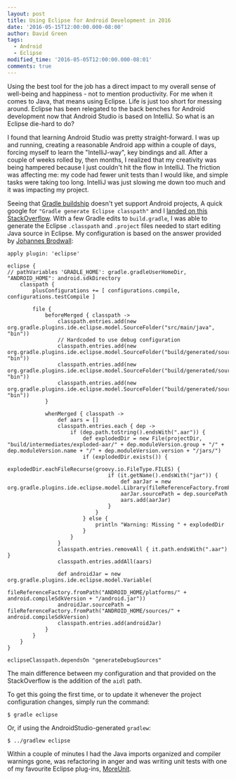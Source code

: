 ```yaml
---
layout: post
title: Using Eclipse for Android Development in 2016
date: '2016-05-15T12:00:00.000-08:00'
author: David Green
tags:
  - Android
  - Eclipse
modified_time: '2016-05-05T12:00:00.000-08:01'
comments: true
---
```


Using the best tool for the job has a direct impact to my overall sense of well-being and happiness - not to mention productivity.  For me when it comes to Java, that means using Eclipse.  Life is just too short for messing around.  Eclipse has been relegated to the back benches for Android development now that Android Studio is based on IntelliJ.  So what is an Eclipse die-hard to do?

I found that learning Android Studio was pretty straight-forward.  I was up and running, creating a reasonable Android app within a couple of days, forcing myself to learn the "IntelliJ-way", key bindings and all.  After a couple of weeks rolled by, then months, I realized that my creativity was being hampered because I just couldn't hit the flow in IntelliJ.  The friction was affecting me: my code had fewer unit tests than I would like, and simple tasks were taking too long.  IntelliJ was just slowing me down too much and it was impacting my project.

Seeing that [Gradle buildship](http://gradle.org/eclipse/) doesn't yet support Android projects, A quick google for ``"Gradle generate Eclipse classpath"`` and I [landed on this StackOverflow](http://stackoverflow.com/questions/17470831/how-to-use-gradle-to-generate-eclipse-and-intellij-project-files-for-android-pro).  With a few Gradle edits to `build.gradle`, I was able to generate the Eclipse `.classpath` and `.project` files needed to start editing Java source in Eclipse.  My configuration is based on the answer provided by [Johannes Brodwall](http://stackoverflow.com/users/27658/johannes-brodwall):

    apply plugin: 'eclipse'

    eclipse {
    // pathVariables 'GRADLE_HOME': gradle.gradleUserHomeDir, "ANDROID_HOME": android.sdkDirectory
        classpath {
            plusConfigurations += [ configurations.compile, configurations.testCompile ]

            file {
                beforeMerged { classpath ->
                    classpath.entries.add(new org.gradle.plugins.ide.eclipse.model.SourceFolder("src/main/java", "bin"))
                    // Hardcoded to use debug configuration
                    classpath.entries.add(new org.gradle.plugins.ide.eclipse.model.SourceFolder("build/generated/source/r/debug", "bin"))
                    classpath.entries.add(new org.gradle.plugins.ide.eclipse.model.SourceFolder("build/generated/source/buildConfig/debug", "bin"))
                    classpath.entries.add(new org.gradle.plugins.ide.eclipse.model.SourceFolder("build/generated/source/aidl/debug", "bin"))
                }

                whenMerged { classpath ->
                    def aars = []
                    classpath.entries.each { dep ->
                        if (dep.path.toString().endsWith(".aar")) {
                            def explodedDir = new File(projectDir, "build/intermediates/exploded-aar/" + dep.moduleVersion.group + "/" + dep.moduleVersion.name + "/" + dep.moduleVersion.version + "/jars/")
                            if (explodedDir.exists()) {
                                explodedDir.eachFileRecurse(groovy.io.FileType.FILES) {
                                    if (it.getName().endsWith("jar")) {
                                        def aarJar = new org.gradle.plugins.ide.eclipse.model.Library(fileReferenceFactory.fromFile(it))
                                        aarJar.sourcePath = dep.sourcePath
                                        aars.add(aarJar)
                                    }
                                }
                            } else {
                                println "Warning: Missing " + explodedDir
                            }
                        }
                    }
                    classpath.entries.removeAll { it.path.endsWith(".aar") }
                    classpath.entries.addAll(aars)

                    def androidJar = new org.gradle.plugins.ide.eclipse.model.Variable(
                        fileReferenceFactory.fromPath("ANDROID_HOME/platforms/" + android.compileSdkVersion + "/android.jar"))
                    androidJar.sourcePath = fileReferenceFactory.fromPath("ANDROID_HOME/sources/" + android.compileSdkVersion)
                    classpath.entries.add(androidJar)
                }
            }
        }
    }

    eclipseClasspath.dependsOn "generateDebugSources"

The main difference between my configuration and that provided on the StackOverflow is the addition of the `aidl` path.

To get this going the first time, or to update it whenever the project configuration changes, simply run the command:

    $ gradle eclipse

Or, if using the AndroidStudio-generated `gradlew`:

    $ ../gradlew eclipse

Within a couple of minutes I had the Java imports organized and compiler warnings gone, was refactoring in anger and was writing unit tests with one of my favourite Eclipse plug-ins, [MoreUnit](https://marketplace.eclipse.org/content/moreunit).
